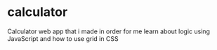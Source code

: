 # calculator
Calculator web app that i made in order for me learn about logic using JavaScript and how to use grid in CSS

